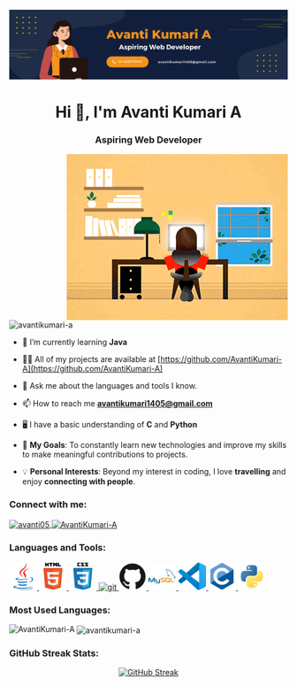 [![MasterHead](https://github.com/AvantiKumari-A/AvantiKumari-A/blob/main/Github%20Banner.png)](https://github.com/AvantiKumari-A)
<h1 align="center">Hi 👋, I'm Avanti Kumari A</h1>
<h3 align="center">Aspiring Web Developer</h3>
<img align="right" alt="Coding" width="400" src="https://github.com/AvantiKumari-A/AvantiKumari-A/blob/main/anime%201.gif">
<p align="left"> <img src="https://komarev.com/ghpvc/?username=avantikumari-a&label=Profile%20views&color=0e75b6&style=flat" alt="avantikumari-a" /> </p>

- 🌱 I’m currently learning **Java**

- 👨‍💻 All of my projects are available at [https://github.com/AvantiKumari-A](https://github.com/AvantiKumari-A)

- 💬 Ask me about the languages and tools I know.

- 📫 How to reach me **avantikumari1405@gmail.com**

- 🖥️ I have a basic understanding of **C** and **Python**

- 🎯 **My Goals**: To constantly learn new technologies and improve my skills to make meaningful contributions to projects.

- 💡 **Personal Interests**: Beyond my interest in coding, I love **travelling** and enjoy **connecting with people**.

<h3 align="left">Connect with me:</h3>
<p align="left">
  <a href="https://www.linkedin.com/in/avanti05/" target="blank">
    <img align="center" src="https://raw.githubusercontent.com/rahuldkjain/github-profile-readme-generator/master/src/images/icons/Social/linked-in-alt.svg" alt="avanti05" height="30" width="40" />
  </a>
  <a href="https://github.com/AvantiKumari-A" target="blank">
    <img align="center" src="https://raw.githubusercontent.com/rahuldkjain/github-profile-readme-generator/master/src/images/icons/Social/github.svg" alt="AvantiKumari-A" height="30" width="40" />
  </a>
</p>

<h3 align="left">Languages and Tools:</h3>
<p align="left"> 
  <a href="https://www.java.com" target="_blank" rel="noreferrer"> 
    <img src="https://raw.githubusercontent.com/devicons/devicon/master/icons/java/java-original.svg" alt="java" width="50" height="50"/> 
  </a> 
  <a href="https://www.w3.org/html/" target="_blank" rel="noreferrer"> 
    <img src="https://raw.githubusercontent.com/devicons/devicon/master/icons/html5/html5-original-wordmark.svg" alt="html5" width="50" height="50"/> 
  </a> 
  <a href="https://www.w3schools.com/css/" target="_blank" rel="noreferrer"> 
    <img src="https://raw.githubusercontent.com/devicons/devicon/master/icons/css3/css3-original-wordmark.svg" alt="css3" width="50" height="50"/> 
  </a> 
  <a href="https://git-scm.com/" target="_blank" rel="noreferrer"> 
    <img src="https://www.vectorlogo.zone/logos/git-scm/git-scm-icon.svg" alt="git" width="50" height="50"/> 
  </a> 
  <a href="https://github.com/" target="_blank" rel="noreferrer"> 
    <img src="https://raw.githubusercontent.com/devicons/devicon/master/icons/github/github-original.svg" alt="github" width="50" height="50"/> 
  </a> 
  <a href="https://www.mysql.com/" target="_blank" rel="noreferrer"> 
    <img src="https://raw.githubusercontent.com/devicons/devicon/master/icons/mysql/mysql-original-wordmark.svg" alt="mysql" width="50" height="50"/> 
  </a> 
  <a href="https://code.visualstudio.com/" target="_blank" rel="noreferrer"> 
    <img src="https://raw.githubusercontent.com/devicons/devicon/master/icons/vscode/vscode-original.svg" alt="vs code" width="50" height="50"/> 
  </a>
  <!-- Basics languages -->
  <a href="https://www.cprogramming.com/" target="_blank" rel="noreferrer">
    <img src="https://raw.githubusercontent.com/devicons/devicon/master/icons/c/c-original.svg" alt="c" width="50" height="50"/>
  </a>
  <a href="https://www.python.org" target="_blank" rel="noreferrer">
    <img src="https://raw.githubusercontent.com/devicons/devicon/master/icons/python/python-original.svg" alt="python" width="50" height="50"/>
  </a>
</p>

<h3 align="left">Most Used Languages:</h3>
<p><img align="left" src="https://github-readme-stats.vercel.app/api/top-langs/?username=AvantiKumari-A&show_icons=true&locale=en&layout=compact&hide=jupyter%20notebook&langs_count=8" alt="AvantiKumari-A" /></p>

<p>&nbsp;<img align="center" src="https://github-readme-stats.vercel.app/api?username=avantikumari-a&show_icons=true&locale=en" alt="avantikumari-a" /></p>

<h3 align="left">GitHub Streak Stats:</h3>
<p align="center">
  <a href="https://git.io/streak-stats">
    <img src="https://github-readme-streak-stats.herokuapp.com?user=AvantiKumari-A" alt="GitHub Streak" />
  </a>
</p>

